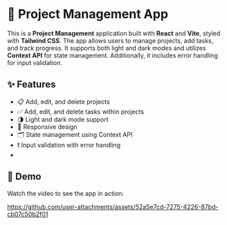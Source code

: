 # 🌟 Project Management App
This is a **Project Management** application built with **React** and **Vite**, styled with **Tailwind CSS**. The app allows users to manage projects, add tasks, and track progress. It supports both light and dark modes and utilizes **Context API** for state management. Additionally, it includes error handling for input validation.

## ✨ Features

- 📋 Add, edit, and delete projects
- ✅ Add, edit, and delete tasks within projects
- 🌗 Light and dark mode support
- 📱 Responsive design
- 🗂️ State management using Context API
- ❗ Input validation with error handling
- 
## 🎥 Demo

Watch the video to see the app in action:

https://github.com/user-attachments/assets/52a5e7cd-7275-4226-87bd-cb07c50b2f01